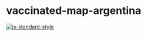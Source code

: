 # vaccinated-map-argentina

[![js-standard-style](https://img.shields.io/badge/code%20style-standard-brightgreen.svg)](https://github.com/standard/standard)
